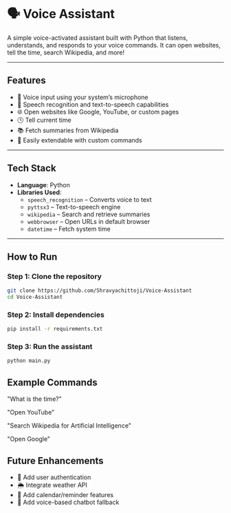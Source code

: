 # 🗣️ Voice Assistant

A simple voice-activated assistant built with Python that listens, understands, and responds to your voice commands. It can open websites, tell the time, search Wikipedia, and more!

---

## Features

- 🎤 Voice input using your system’s microphone  
- 📖 Speech recognition and text-to-speech capabilities  
- 🌐 Open websites like Google, YouTube, or custom pages  
- 🕒 Tell current time  
- 📚 Fetch summaries from Wikipedia  
- 🧠 Easily extendable with custom commands  

---

## Tech Stack

- **Language**: Python  
- **Libraries Used**:
  - `speech_recognition` – Converts voice to text  
  - `pyttsx3` – Text-to-speech engine  
  - `wikipedia` – Search and retrieve summaries  
  - `webbrowser` – Open URLs in default browser  
  - `datetime` – Fetch system time  

---

## How to Run

### Step 1: Clone the repository
```bash
git clone https://github.com/Shravyachittoji/Voice-Assistant
cd Voice-Assistant
```
### Step 2: Install dependencies
```bash
pip install -r requirements.txt
```
### Step 3: Run the assistant
```bash
python main.py
```

## Example Commands
"What is the time?"

"Open YouTube"

"Search Wikipedia for Artificial Intelligence"

"Open Google"

## Future Enhancements

- 🔐 Add user authentication  
- 🌦️ Integrate weather API  
- 📅 Add calendar/reminder features  
- 🤖 Add voice-based chatbot fallback  

